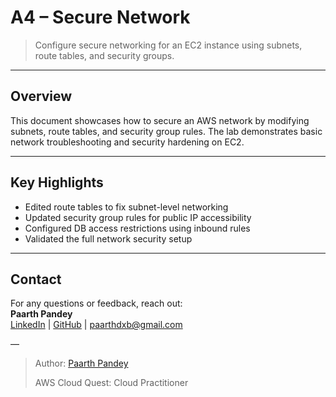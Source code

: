 # A4 – Secure Network

> Configure secure networking for an EC2 instance using subnets, route tables, and security groups.

---

## Overview

This document showcases how to secure an AWS network by modifying subnets, route tables, and security group rules. The lab demonstrates basic network troubleshooting and security hardening on EC2.

---

## Key Highlights

- Edited route tables to fix subnet-level networking
- Updated security group rules for public IP accessibility
- Configured DB access restrictions using inbound rules
- Validated the full network security setup

---

## Contact

For any questions or feedback, reach out:  
**Paarth Pandey**  
[LinkedIn](https://www.linkedin.com/in/paarth-pandey-13779529b/) | [GitHub](https://github.com/paarthpandey10) | paarthdxb@gmail.com

—

> Author: [Paarth Pandey](https://github.com/paarthpandey10)  
>  
> AWS Cloud Quest: Cloud Practitioner
